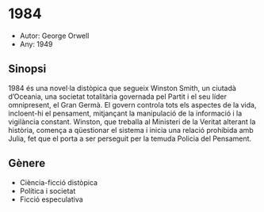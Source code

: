 # 1984
- Autor: George Orwell
- Any: 1949
 
## Sinopsi
1984 és una novel·la distòpica que segueix Winston Smith, un ciutadà d’Oceania, una societat totalitària governada pel Partit i el seu líder omnipresent, el Gran Germà. El govern controla tots els aspectes de la vida, incloent-hi el pensament, mitjançant la manipulació de la informació i la vigilància constant. Winston, que treballa al Ministeri de la Veritat alterant la història, comença a qüestionar el sistema i inicia una relació prohibida amb Julia, fet que el porta a ser perseguit per la temuda Policia del Pensament.

## Gènere
- Ciència-ficció distòpica
- Política i societat
- Ficció especulativa